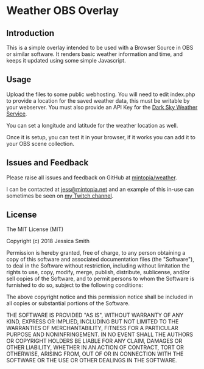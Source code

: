 # Weather OBS Overlay

## Introduction

This is a simple overlay intended to be used with a Browser Source in OBS or similar software. It renders basic weather information and time, and keeps it updated using some simple Javascript.

## Usage

Upload the files to some public webhosting. You will need to edit index.php to provide a location for the saved weather data, this must be writable by your webserver. You must also provide an API Key for the [Dark Sky Weather Service](https://www.darksky.net).

You can set a longitude and latitude for the weather location as well.

Once it is setup, you can test it in your browser, if it works you can add it to your OBS scene collection.

## Issues and Feedback

Please raise all issues and feedback on GitHub at [mintopia/weather](https://github.com/mintopia/weather/issues).

I can be contacted at jess@mintopia.net and an example of this in-use can sometimes be seen on [my Twitch channel](https://twitch.tv/mintopia).

## License

The MIT License (MIT)

Copyright (c) 2018 Jessica Smith

Permission is hereby granted, free of charge, to any person obtaining a copy
of this software and associated documentation files (the "Software"), to deal
in the Software without restriction, including without limitation the rights
to use, copy, modify, merge, publish, distribute, sublicense, and/or sell
copies of the Software, and to permit persons to whom the Software is
furnished to do so, subject to the following conditions:

The above copyright notice and this permission notice shall be included in all
copies or substantial portions of the Software.

THE SOFTWARE IS PROVIDED "AS IS", WITHOUT WARRANTY OF ANY KIND, EXPRESS OR
IMPLIED, INCLUDING BUT NOT LIMITED TO THE WARRANTIES OF MERCHANTABILITY,
FITNESS FOR A PARTICULAR PURPOSE AND NONINFRINGEMENT. IN NO EVENT SHALL THE
AUTHORS OR COPYRIGHT HOLDERS BE LIABLE FOR ANY CLAIM, DAMAGES OR OTHER
LIABILITY, WHETHER IN AN ACTION OF CONTRACT, TORT OR OTHERWISE, ARISING FROM,
OUT OF OR IN CONNECTION WITH THE SOFTWARE OR THE USE OR OTHER DEALINGS IN THE
SOFTWARE.
